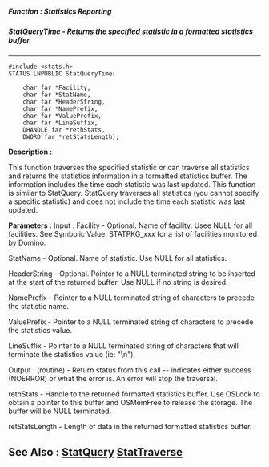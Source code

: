 ##### Function : Statistics Reporting
##### StatQueryTime - Returns the specified statistic in a formatted statistics buffer.
---
```
#include <stats.h>
STATUS LNPUBLIC StatQueryTime(

	char far *Facility,
	char far *StatName,
	char far *HeaderString,
	char far *NamePrefix,
	char far *ValuePrefix,
	char far *LineSuffix,
	DHANDLE far *rethStats,
	DWORD far *retStatsLength);
```
**Description :**

This function traverses the specified statistic or can traverse all statistics 
and returns the statistics information in a formatted statistics buffer.  The 
information includes the time each statistic was last updated.  This function 
is similar to StatQuery.  StatQuery traverses all statistics (you cannot 
specify a specific statistic) and does not include the time each statistic was 
last updated.

**Parameters :**
Input :
Facility  -  Optional.  Name of facility.  Usee NULL for all facilities.  See Symbolic Value, STATPKG_xxx for a list of facilities monitored by Domino.

StatName  -  Optional.  Name of statistic.  Use NULL for all statistics.

HeaderString  -  Optional.  Pointer to a NULL terminated string to be inserted at the start of the returned buffer.  Use NULL if no string is desired.

NamePrefix  -  Pointer to a NULL terminated string of characters to precede the statistic name.

ValuePrefix  -  Pointer to a NULL terminated string of characters to precede the statistics value. 

LineSuffix  -  Pointer to a NULL terminated string of characters that will terminate the statistics value (ie:  "\n").

Output :
(routine)  -  Return status from this call -- indicates either success (NOERROR) or what the error is.  An error will stop the traversal.


rethStats  -  Handle to the returned formatted statistics buffer.  Use OSLock to obtain a pointer to this buffer and OSMemFree to release the storage.  The buffer will be NULL terminated.

retStatsLength  -  Length of data in the returned formatted statistics buffer.


**See Also :**
[StatQuery](/reference/Func/StatQuery)
[StatTraverse](/reference/Func/StatTraverse)
---
